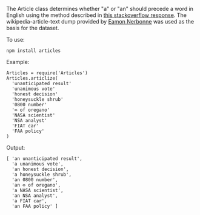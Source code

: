 The Article class determines whether "a" or "an" should precede a word in English using the method described in [this stackoverflow response](http://stackoverflow.com/questions/1288291/how-can-i-correctly-prefix-a-word-with-a-and-an/1288473#1288473). The wikipedia-article-text dump provided by [Eamon Nerbonne](http://home.nerbonne.org/A-vs-An/) was used as the basis for the dataset.

To use:

	npm install articles

Example:

    Articles = require('Articles')
	Articles.articlize(
	  'unanticipated result'
	  'unanimous vote'
	  'honest decision'
	  'honeysuckle shrub'
	  '0800 number'
	  '∞ of oregano'
	  'NASA scientist'
	  'NSA analyst'
	  'FIAT car'
	  'FAA policy'
	)

Output:

	[ 'an unanticipated result',
	  'a unanimous vote',
	  'an honest decision',
	  'a honeysuckle shrub',
	  'an 0800 number',
	  'an ∞ of oregano',
	  'a NASA scientist',
	  'an NSA analyst',
	  'a FIAT car',
	  'an FAA policy' ]


